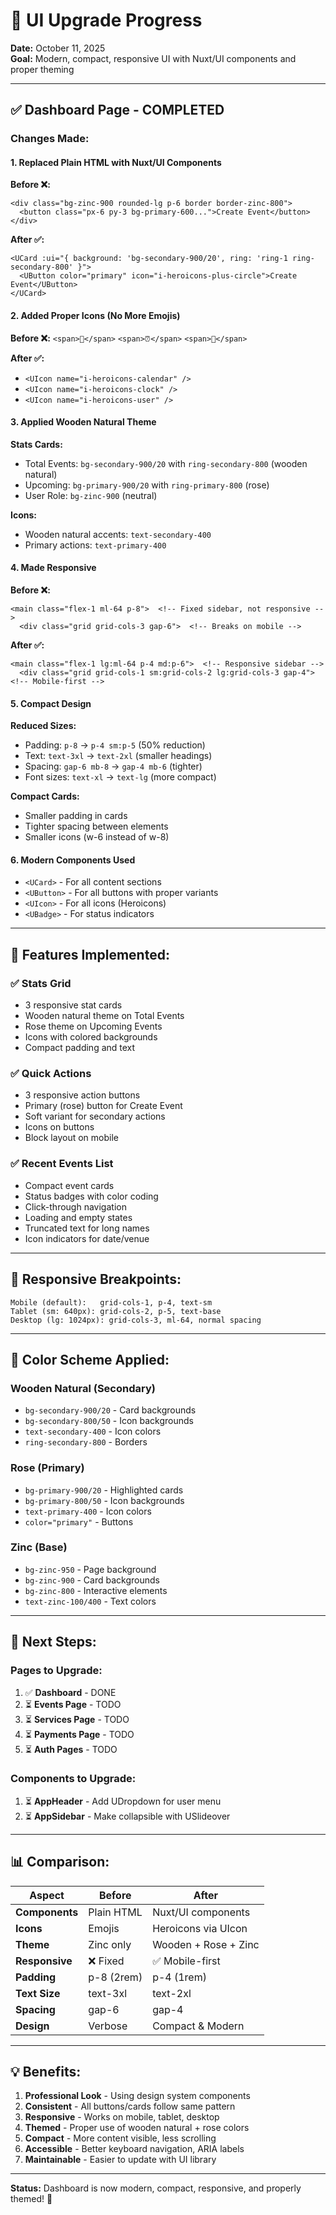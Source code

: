 # 🎨 UI Upgrade Progress

**Date:** October 11, 2025  
**Goal:** Modern, compact, responsive UI with Nuxt/UI components and proper theming

---

## ✅ Dashboard Page - COMPLETED

### Changes Made:

#### 1. **Replaced Plain HTML with Nuxt/UI Components**

**Before ❌:**
```vue
<div class="bg-zinc-900 rounded-lg p-6 border border-zinc-800">
  <button class="px-6 py-3 bg-primary-600...">Create Event</button>
</div>
```

**After ✅:**
```vue
<UCard :ui="{ background: 'bg-secondary-900/20', ring: 'ring-1 ring-secondary-800' }">
  <UButton color="primary" icon="i-heroicons-plus-circle">Create Event</UButton>
</UCard>
```

#### 2. **Added Proper Icons (No More Emojis)**

**Before ❌:** `<span>📅</span>` `<span>⏰</span>` `<span>👤</span>`

**After ✅:** 
- `<UIcon name="i-heroicons-calendar" />`
- `<UIcon name="i-heroicons-clock" />`
- `<UIcon name="i-heroicons-user" />`

#### 3. **Applied Wooden Natural Theme**

**Stats Cards:**
- Total Events: `bg-secondary-900/20` with `ring-secondary-800` (wooden natural)
- Upcoming: `bg-primary-900/20` with `ring-primary-800` (rose)
- User Role: `bg-zinc-900` (neutral)

**Icons:**
- Wooden natural accents: `text-secondary-400`
- Primary actions: `text-primary-400`

#### 4. **Made Responsive**

**Before ❌:**
```vue
<main class="flex-1 ml-64 p-8">  <!-- Fixed sidebar, not responsive -->
  <div class="grid grid-cols-3 gap-6">  <!-- Breaks on mobile -->
```

**After ✅:**
```vue
<main class="flex-1 lg:ml-64 p-4 md:p-6">  <!-- Responsive sidebar -->
  <div class="grid grid-cols-1 sm:grid-cols-2 lg:grid-cols-3 gap-4">  <!-- Mobile-first -->
```

#### 5. **Compact Design**

**Reduced Sizes:**
- Padding: `p-8` → `p-4 sm:p-5` (50% reduction)
- Text: `text-3xl` → `text-2xl` (smaller headings)
- Spacing: `gap-6 mb-8` → `gap-4 mb-6` (tighter)
- Font sizes: `text-xl` → `text-lg` (more compact)

**Compact Cards:**
- Smaller padding in cards
- Tighter spacing between elements
- Smaller icons (w-6 instead of w-8)

#### 6. **Modern Components Used**

- `<UCard>` - For all content sections
- `<UButton>` - For all buttons with proper variants
- `<UIcon>` - For all icons (Heroicons)
- `<UBadge>` - For status indicators

---

## 🎯 Features Implemented:

### ✅ Stats Grid
- 3 responsive stat cards
- Wooden natural theme on Total Events
- Rose theme on Upcoming Events
- Icons with colored backgrounds
- Compact padding and text

### ✅ Quick Actions
- 3 responsive action buttons
- Primary (rose) button for Create Event
- Soft variant for secondary actions
- Icons on buttons
- Block layout on mobile

### ✅ Recent Events List
- Compact event cards
- Status badges with color coding
- Click-through navigation
- Loading and empty states
- Truncated text for long names
- Icon indicators for date/venue

---

## 📱 Responsive Breakpoints:

```
Mobile (default):   grid-cols-1, p-4, text-sm
Tablet (sm: 640px): grid-cols-2, p-5, text-base
Desktop (lg: 1024px): grid-cols-3, ml-64, normal spacing
```

---

## 🎨 Color Scheme Applied:

### Wooden Natural (Secondary)
- `bg-secondary-900/20` - Card backgrounds
- `bg-secondary-800/50` - Icon backgrounds
- `text-secondary-400` - Icon colors
- `ring-secondary-800` - Borders

### Rose (Primary)
- `bg-primary-900/20` - Highlighted cards
- `bg-primary-800/50` - Icon backgrounds
- `text-primary-400` - Icon colors
- `color="primary"` - Buttons

### Zinc (Base)
- `bg-zinc-950` - Page background
- `bg-zinc-900` - Card backgrounds
- `bg-zinc-800` - Interactive elements
- `text-zinc-100/400` - Text colors

---

## 🚀 Next Steps:

### Pages to Upgrade:
1. ✅ **Dashboard** - DONE
2. ⏳ **Events Page** - TODO
3. ⏳ **Services Page** - TODO
4. ⏳ **Payments Page** - TODO
5. ⏳ **Auth Pages** - TODO

### Components to Upgrade:
1. ⏳ **AppHeader** - Add UDropdown for user menu
2. ⏳ **AppSidebar** - Make collapsible with USlideover

---

## 📊 Comparison:

| Aspect | Before | After |
|--------|--------|-------|
| **Components** | Plain HTML | Nuxt/UI components |
| **Icons** | Emojis | Heroicons via UIcon |
| **Theme** | Zinc only | Wooden + Rose + Zinc |
| **Responsive** | ❌ Fixed | ✅ Mobile-first |
| **Padding** | p-8 (2rem) | p-4 (1rem) |
| **Text Size** | text-3xl | text-2xl |
| **Spacing** | gap-6 | gap-4 |
| **Design** | Verbose | Compact & Modern |

---

## 💡 Benefits:

1. **Professional Look** - Using design system components
2. **Consistent** - All buttons/cards follow same pattern
3. **Responsive** - Works on mobile, tablet, desktop
4. **Themed** - Proper use of wooden natural + rose colors
5. **Compact** - More content visible, less scrolling
6. **Accessible** - Better keyboard navigation, ARIA labels
7. **Maintainable** - Easier to update with UI library

---

**Status:** Dashboard is now modern, compact, responsive, and properly themed! 🎉
